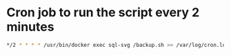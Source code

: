 # Cron job to run the script every 2 minutes

```bash
*/2 * * * * /usr/bin/docker exec sql-svg /backup.sh >> /var/log/cron.log 2>&1
```
